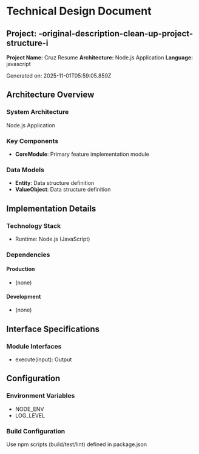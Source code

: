 # Technical Design Document

## Project: -original-description-clean-up-project-structure-i

**Project Name:** Cruz Resume
**Architecture:** Node.js Application
**Language:** javascript

Generated on: 2025-11-01T05:59:05.859Z

## Architecture Overview

### System Architecture
Node.js Application

### Key Components
- **CoreModule**: Primary feature implementation module

### Data Models
- **Entity**: Data structure definition
- **ValueObject**: Data structure definition

## Implementation Details

### Technology Stack
- Runtime: Node.js (JavaScript)

### Dependencies
#### Production
- (none)

#### Development
- (none)

## Interface Specifications

### Module Interfaces
- execute(input): Output

## Configuration

### Environment Variables
- NODE_ENV
- LOG_LEVEL

### Build Configuration
Use npm scripts (build/test/lint) defined in package.json

